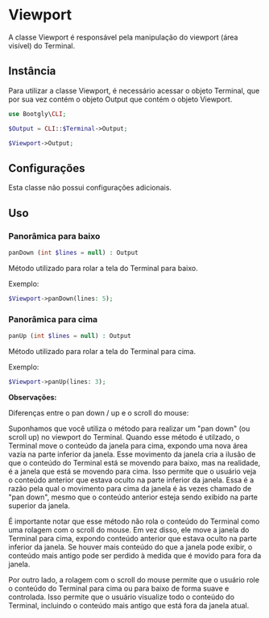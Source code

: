 # Viewport

A classe Viewport é responsável pela manipulação do viewport (área visível) do Terminal.

## Instância

Para utilizar a classe Viewport, é necessário acessar o objeto Terminal, que por sua vez contém o objeto Output que contém o objeto Viewport.

```php
use Bootgly\CLI;

$Output = CLI::$Terminal->Output;

$Viewport->Output;
```

## Configurações

Esta classe não possui configurações adicionais.

## Uso

### Panorâmica para baixo

```php
panDown (int $lines = null) : Output
```

Método utilizado para rolar a tela do Terminal para baixo.

Exemplo:

```php
$Viewport->panDown(lines: 5);
```

### Panorâmica para cima

```php
panUp (int $lines = null) : Output
```

Método utilizado para rolar a tela do Terminal para cima.

Exemplo:

```php
$Viewport->panUp(lines: 3);
```

**Observações:**

Diferenças entre o pan down / up e o scroll do mouse:

Suponhamos que você utiliza o método para realizar um "pan down" (ou scroll up) no viewport do Terminal. Quando esse método é utilzado, o Terminal move o conteúdo da janela para cima, expondo uma nova área vazia na parte inferior da janela. Esse movimento da janela cria a ilusão de que o conteúdo do Terminal está se movendo para baixo, mas na realidade, é a janela que está se movendo para cima. Isso permite que o usuário veja o conteúdo anterior que estava oculto na parte inferior da janela. Essa é a razão pela qual o movimento para cima da janela é às vezes chamado de "pan down", mesmo que o conteúdo anterior esteja sendo exibido na parte superior da janela.

É importante notar que esse método não rola o conteúdo do Terminal como uma rolagem com o scroll do mouse. Em vez disso, ele move a janela do Terminal para cima, expondo conteúdo anterior que estava oculto na parte inferior da janela. Se houver mais conteúdo do que a janela pode exibir, o conteúdo mais antigo pode ser perdido à medida que é movido para fora da janela.

Por outro lado, a rolagem com o scroll do mouse permite que o usuário role o conteúdo do Terminal para cima ou para baixo de forma suave e controlada. Isso permite que o usuário visualize todo o conteúdo do Terminal, incluindo o conteúdo mais antigo que está fora da janela atual.
